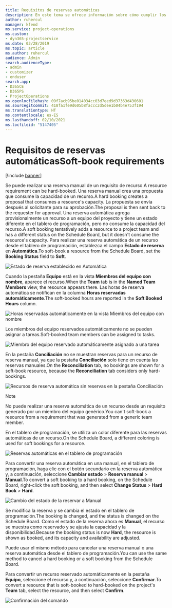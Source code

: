 ```yaml
---
title: Requisitos de reservas automáticas
description: En este tema se ofrece información sobre cómo cumplir los requisitos de reservas automáticas.
author: ruhercul
manager: kfend
ms.service: project-operations
ms.custom:
- dyn365-projectservice
ms.date: 03/28/2019
ms.topic: article
ms.author: ruhercul
audience: Admin
search.audienceType:
- admin
- customizer
- enduser
search.app:
- D365CE
- D365PS
- ProjectOperations
ms.openlocfilehash: 09f7acb95be014034cc03d7eed9d37363d430601
ms.sourcegitcommit: 418fa1fe9d605b8faccc2d5dee1b04b4e753f194
ms.translationtype: HT
ms.contentlocale: es-ES
ms.lasthandoff: 02/10/2021
ms.locfileid: "5147405"
---
```

# <a name="soft-book-requirements"></a><span data-ttu-id="d1700-103">Requisitos de reservas automáticas</span><span class="sxs-lookup"><span data-stu-id="d1700-103">Soft-book requirements</span></span>

[!include [banner](../includes/psa-now-project-operations.md)]

<span data-ttu-id="d1700-104">Se puede realizar una reserva manual de un requisito de recurso.</span><span class="sxs-lookup"><span data-stu-id="d1700-104">A resource requirement can be hard-booked.</span></span> <span data-ttu-id="d1700-105">Una reserva manual crea una propuesta que consume la capacidad de un recurso.</span><span class="sxs-lookup"><span data-stu-id="d1700-105">A hard booking creates a proposal that consumes a resource's capacity.</span></span> <span data-ttu-id="d1700-106">La propuesta se envía después al solicitante para su aprobación.</span><span class="sxs-lookup"><span data-stu-id="d1700-106">The proposal is then sent back to the requester for approval.</span></span> <span data-ttu-id="d1700-107">Una reserva automática agrega provisionalmente un recurso a un equipo del proyecto y tiene un estado diferente en el tablero de programación, pero no consume la capacidad del recurso.</span><span class="sxs-lookup"><span data-stu-id="d1700-107">A soft booking tentatively adds a resource to a project team and has a different status on the Schedule Board, but it doesn't consume the resource's capacity.</span></span> <span data-ttu-id="d1700-108">Para realizar una reserva automática de un recurso desde el tablero de programación, establezca el campo **Estado de reserva** en **Automática**.</span><span class="sxs-lookup"><span data-stu-id="d1700-108">To soft-book a resource from the Schedule Board, set the **Booking Status** field to **Soft**.</span></span>

![Estado de reserva establecido en Automática](media/Resource-Management-image77.png)

<span data-ttu-id="d1700-110">Cuando la pestaña **Equipo** está en la vista **Miembros del equipo con nombre**, aparece el recurso.</span><span class="sxs-lookup"><span data-stu-id="d1700-110">When the **Team** tab is in the **Named Team Members** view, the resource appears there.</span></span> <span data-ttu-id="d1700-111">Las horas de reserva automática se notifican en la columna **Horas reservadas automáticamente**.</span><span class="sxs-lookup"><span data-stu-id="d1700-111">The soft-booked hours are reported in the **Soft Booked Hours** column.</span></span>

![Horas reservadas automáticamente en la vista Miembros del equipo con nombre](media/Resource-Management-image78.png)

<span data-ttu-id="d1700-113">Los miembros del equipo reservados automáticamente no se pueden asignar a tareas.</span><span class="sxs-lookup"><span data-stu-id="d1700-113">Soft-booked team members can be assigned to tasks.</span></span>

![Miembro del equipo reservado automáticamente asignado a una tarea](media/Resource-Management-image79.png)

<span data-ttu-id="d1700-115">En la pestaña **Conciliación** no se muestran reservas para un recurso de reserva manual, ya que la pestaña **Conciliación** solo tiene en cuenta las reservas manuales.</span><span class="sxs-lookup"><span data-stu-id="d1700-115">On the **Reconciliation** tab, no bookings are shown for a soft-book resource, because the **Reconciliation** tab considers only hard-bookings.</span></span>

![Recursos de reserva automática sin reservas en la pestaña Conciliación](media/Resource-Management-image80.png)

> [!NOTE]
> <span data-ttu-id="d1700-117">No puede realizar una reserva automática de un recurso desde un requisito generado por un miembro del equipo genérico.</span><span class="sxs-lookup"><span data-stu-id="d1700-117">You can't soft-book a resource from a requirement that was generated from a generic team member.</span></span>

<span data-ttu-id="d1700-118">En el tablero de programación, se utiliza un color diferente para las reservas automáticas de un recurso.</span><span class="sxs-lookup"><span data-stu-id="d1700-118">On the Schedule Board, a different coloring is used for soft bookings for a resource.</span></span>

![Reservas automáticas en el tablero de programación](media/Resource-Management-image81.png)

<span data-ttu-id="d1700-120">Para convertir una reserva automática en una manual, en el tablero de programación, haga clic con el botón secundario en la reserva automática y, a continuación, seleccione **Cambiar estado** \> **Reserva manual** \> **Manual**.</span><span class="sxs-lookup"><span data-stu-id="d1700-120">To convert a soft booking to a hard booking, on the Schedule Board, right-click the soft booking, and then select **Change Status** \> **Hard Book** \> **Hard**.</span></span>

![Cambio del estado de la reservar a Manual](media/Resource-Management-image82.png)

<span data-ttu-id="d1700-122">Se modifica la reserva y se cambia el estado en el tablero de programación.</span><span class="sxs-lookup"><span data-stu-id="d1700-122">The booking is changed, and the status is changed on the Schedule Board.</span></span> <span data-ttu-id="d1700-123">Como el estado de la reserva ahora es **Manual**, el recurso se muestra como reservado y se ajusta la capacidad y la disponibilidad.</span><span class="sxs-lookup"><span data-stu-id="d1700-123">Because the booking status is now **Hard**, the resource is shown as booked, and its capacity and availability are adjusted.</span></span>

<span data-ttu-id="d1700-124">Puede usar el mismo método para cancelar una reserva manual o una reserva automática desde el tablero de programación.</span><span class="sxs-lookup"><span data-stu-id="d1700-124">You can use the same method to cancel a hard booking or a soft booking from the Schedule Board.</span></span>

<span data-ttu-id="d1700-125">Para convertir un recurso reservado automáticamente en la pestaña **Equipo**, seleccione el recurso y, a continuación, seleccione **Confirmar**.</span><span class="sxs-lookup"><span data-stu-id="d1700-125">To convert a resource that is soft-booked to hard-booked on the project's **Team** tab, select the resource, and then select **Confirm**.</span></span>

![Confirmación del comando](media/Resource-Management-image83.png)

